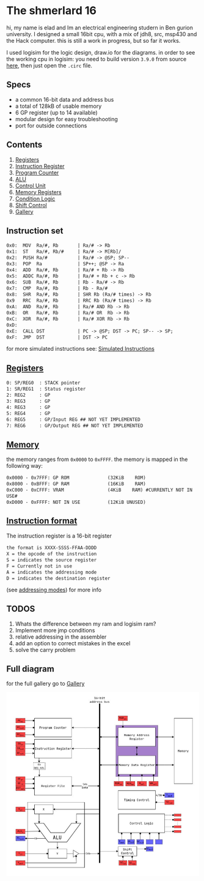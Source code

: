 # The shmerlard 16

hi, my name is elad and Im an electrical engineering studern in Ben gurion university.
I designed a small 16bit cpu, with a mix of jdh8, src, msp430 and the Hack computer.
this is still a work in progress, but so far it works.

I used logisim for the logic design, draw.io for the diagrams.
in order to see the working cpu in logisim: you need to build version `3.9.0` from source [here](https://github.com/logisim-evolution/logisim-evolution/blob/main/docs/developers.md), then just open the `.circ` file.

## Specs

- a common 16-bit data and address bus
- a total of 128kB of usable memory
- 6 GP register (up to 14 available)
- modular design for easy troubleshooting
- port for outside connections

## Contents

1) [Registers](/Wiki/Modules/Register-File.md)
2) [Instruction Register](/Wiki/Modules/Instruction-Register.md)
3) [Program Counter](/Wiki/Modules/Program-Counter.md)
4) [ALU](/Wiki/Modules/ALU.md)
5) [Control Unit](/Wiki/Modules/Control-Unit.md)
6) [Memory Registers](/Wiki/Modules/Memory-Registers.md)
7) [Condition Logic](/Wiki/Modules/Condition-Logic.md)
8) [Shift Control](/Wiki/Modules/Shift-Control.md)
9) [Gallery](/Wiki/Gallery.md)

## Instruction set

```text
0x0:  MOV  Ra/#, Rb       | Ra/# -> Rb
0x1:  ST   Ra/#, Rb/#     | Ra/# -> M[Rb]/
0x2:  PUSH Ra/#           | Ra/# -> @SP; SP--
0x3:  POP  Ra             | SP++; @SP -> Ra
0x4:  ADD  Ra/#, Rb       | Ra/# + Rb -> Rb
0x5:  ADDC Ra/#, Rb       | Ra/# + Rb + c -> Rb
0x6:  SUB  Ra/#, Rb       | Rb - Ra/# -> Rb
0x7:  CMP  Ra/#, Rb       | Rb - Ra/#
0x8:  SHR  Ra/#, Rb       | SHR Rb (Ra/# times) -> Rb
0x9   RRC  Ra/#, Rb       | RRC Rb (Ra/# times) -> Rb
0xA:  AND  Ra/#, Rb       | Ra/# AND Rb -> Rb
0xB:  OR   Ra/#, Rb       | Ra/# OR  Rb -> Rb
0xC:  XOR  Ra/#, Rb       | Ra/# XOR Rb -> Rb
0xD:
0xE:  CALL DST            | PC -> @SP; DST -> PC; SP-- -> SP;
0xF:  JMP  DST            | DST -> PC
```

for more simulated instructions see: [Simulated Instructions](/Wiki/Simulated-Instructions.md)

## [Registers](/Wiki/Modules/Register-File.md)

```text
0: SP/REG0  : STACK pointer    
1: SR/REG1  : Status register
2: REG2     : GP
3: REG3     : GP
4: REG3     : GP
5: REG4     : GP
6: REG5     : GP/Input REG ## NOT YET IMPLEMENTED
7: REG6     : GP/Output REG ## NOT YET IMPLEMENTED
```

## [Memory](/Wiki/Modules/Memory-Registers.md)

the memory ranges from `0x0000` to `0xFFFF`.
the memory is mapped in the following way:

```text
0x0000 - 0x7FFF: GP ROM              (32KiB    ROM)
0x8000 - 0xBFFF: GP RAM              (16KiB    RAM) 
0xC000 - 0xCFFF: VRAM                (4KiB    RAM) #CURRENTLY NOT IN USE#
0xD000 - 0xFFFF: NOT IN USE          (12KiB UNUSED)
```

## [Instruction format](/Wiki/Modules/Instruction-Register.md)

The instruction register is a 16-bit register

```text
the format is XXXX-SSSS-FFAA-DDDD
X = the opcode of the instruction
S = indicates the source register
F = Currently not in use
A = indicates the addressing mode
D = indicates the destination register
```

(see [addressing modes](/Wiki/Modules/Instruction-Register.md#addressing-modes)) for more info

## TODOS

1) Whats the difference between my ram and logisim ram?
2) Implement more jmp conditions
3) relative addressing in the assembler
4) add an option to correct mistakes in the excel
5) solve the carry problem

## Full diagram

for the full gallery go to [Gallery](Wiki/Gallery.md)

![text](Wiki/Diagrams/Main-Diagram.jpg)
